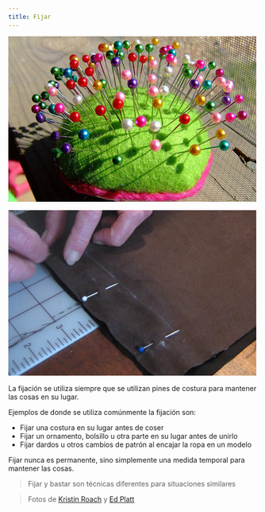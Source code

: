 ```yaml
---
title: Fijar
---
```


![Los alfileres de coser son parte de los suministros básicos de coser](sewing-pins.jpg)

![Tela fijada en su lugar](fabric-pinning.jpg)

La fijación se utiliza siempre que se utilizan pines de costura para mantener las cosas en su lugar.

Ejemplos de donde se utiliza comúnmente la fijación son:

-   Fijar una costura en su lugar antes de coser
-   Fijar un ornamento, bolsillo u otra parte en su lugar antes de unirlo
-   Fijar dardos u otros cambios de patrón al encajar la ropa en un modelo

Fijar nunca es permanente, sino simplemente una medida temporal para mantener las cosas.

> Fijar y bastar son técnicas diferentes para situaciones similares

> Fotos de [Kristin Roach](https://www.flickr.com/photos/marlana/113434148) y [Ed Platt](https://www.flickr.com/photos/philentropist/313403963)
